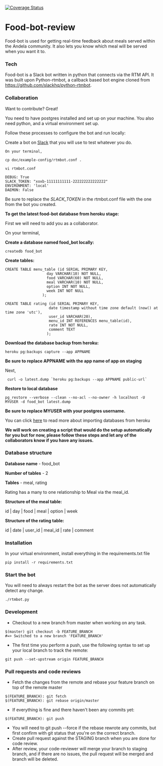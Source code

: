 [![Coverage Status](https://coveralls.io/repos/andela-kanyanwu/food-bot-review/badge.svg?branch=master&service=github)](https://coveralls.io/github/andela-kanyanwu/food-bot-review?branch=master)
# Food-bot-review

Food-bot is used for getting real-time feedback about meals served within the Andela community. It also lets you know which meal will be served when you want it to.

### Tech
Food-bot is a Slack bot written in python that connects via the RTM API. It was built upon Python-rtmbot, a callback based bot engine cloned from https://github.com/slackhq/python-rtmbot.

### Collaboration

Want to contribute? Great!

You need to have postgres installed and set up on your machine. You also need python, and a virtual environment set up.

Follow these processes to configure the bot and run locally:

Create a bot on [Slack](https://www.slack.com) that you will use to test whatever you do.

    On your terminal,
```
cp doc/example-config/rtmbot.conf .
```
```
vi rtmbot.conf
```
```
DEBUG: True
SLACK_TOKEN: "xoxb-11111111111-222222222222222"
ENVIRONMENT: 'local'
DAEMON: False
```
Be sure to replace the _SLACK_TOKEN_ in the rtmbot.conf file with the one from the bot you created.

**To get the latest food-bot database from heroku stage:**

First we will need to add you as a collaborator.

On your terminal,

**Create a database named food_bot locally:**
```
createdb food_bot
```
**Create tables:**
```
CREATE TABLE menu_table (id SERIAL PRIMARY KEY,
                   day VARCHAR(10) NOT NULL,
                   food VARCHAR(60) NOT NULL,
                   meal VARCHAR(10) NOT NULL,
                   option INT NOT NULL,
                   week INT NOT NULL
                 );

CREATE TABLE rating (id SERIAL PRIMARY KEY,
                    date timestamp without time zone default (now() at time zone 'utc'),
                    user_id VARCHAR(20),
                    menu_id INT REFERENCES menu_table(id),
                    rate INT NOT NULL,
                    comment TEXT
                   );
```
**Download the database backup from heroku:**
```
heroku pg:backups capture --app APPNAME
```
**Be sure to replace APPNAME with the app name of app on staging**

Next,
```
 curl -o latest.dump `heroku pg:backups --app APPNAME public-url`
```
**Restore to local database**
```
pg_restore --verbose --clean --no-acl --no-owner -h localhost -U MYUSER -d food_bot latest.dump
```
**Be sure to replace MYUSER with your postgres username.**

You can click [here](https://devcenter.heroku.com/articles/heroku-postgres-import-export) to read more about importing databases from heroku


**We will work on creating a script that would do the setup automatically for you but for now, please follow these steps and let any of the collaborators know if you have any issues.**

### Database structure
**Database name** - food_bot

**Number of tables** - 2

**Tables** -  meal, rating

Rating has a many to one relationship to Meal via the meal_id.

**Structure of the meal table:**

id | day | food | meal | option | week

**Structure of the rating table:**

id | date | user_id | meal_id | rate | comment

### Installation

In your virtual environment, install everything in the requirements.txt file

```
pip install -r requirements.txt
```

### Start the bot

You will need to always restart the bot as the server does not automatically detect any change.

```
./rtmbot.py
```
### Development
- Checkout to a new branch from master when working on any task.
```
$(master) git checkout -b FEATURE_BRANCH
#=> Switched to a new branch 'FEATURE_BRANCH'
```
- The first time you perform a push, use the following syntax to set up your local branch to track the remote:
```
git push --set-upstream origin FEATURE_BRANCH
```

### Pull requests and code reviews
- Fetch the changes from the remote and rebase your feature branch on top of the remote master
```
$(FEATURE_BRANCH): git fetch
$(FEATURE_BRANCH): git rebase origin/master
```
- If everything is fine and there haven't been any commits yet:
```
$(FEATURE_BRANCH): git push
```
- You will need to git push --force if the rebase rewrote any commits, but first confirm with git status that you're on the correct branch.
- Create pull request against the STAGING branch when you are done for code review.
- After review, your code-reviewer will merge your branch to staging branch, and if there are no issues, the pull request will be merged and branch will be deleted.
